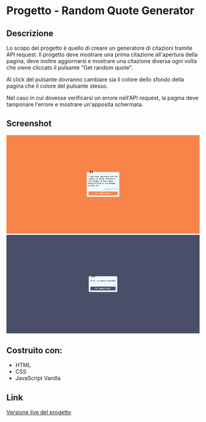 # Progetto - Random Quote Generator

## Descrizione

Lo scopo del progetto è quello di creare un generatore di citazioni tramite API request. Il progetto deve mostrare una prima citazione all'apertura della pagina, deve inoltre aggiornarsi e mostrare una citazione diversa ogni volta che viene cliccato il pulsante "Get random quote".

Al click del pulsante dovranno cambiare sia il colore dello sfondo della pagina che il colore del pulsante stesso.

Nel caso in cui dovesse verificarsi un errore nell'API request, la pagina deve tamponare l'errore e mostrare un'apposita schermata.

## Screenshot

![Resolve-state](/Screenshots/Resolve-statement.png)
![Error-state](/Screenshots/Error-statement.png)

## Costruito con:

- HTML
- CSS
- JavaScript Vanilla

## Link

[Versione live del progetto](https://paciott.github.io/Random-quote-generator/)
